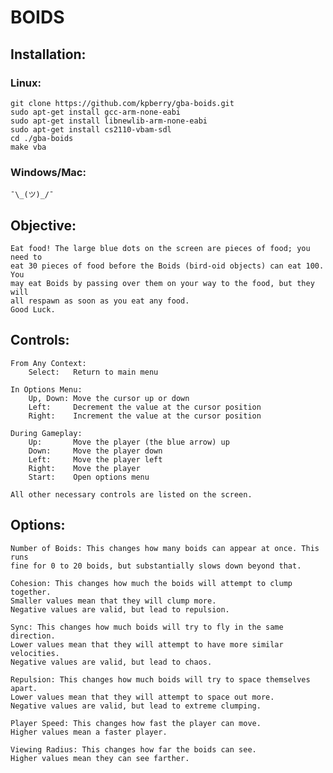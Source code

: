 # BOIDS

## Installation:
### Linux:
    git clone https://github.com/kpberry/gba-boids.git
    sudo apt-get install gcc-arm-none-eabi
    sudo apt-get install libnewlib-arm-none-eabi
    sudo apt-get install cs2110-vbam-sdl
    cd ./gba-boids
    make vba

### Windows/Mac:
	¯\_(ツ)_/¯    

## Objective:

    Eat food! The large blue dots on the screen are pieces of food; you need to
    eat 30 pieces of food before the Boids (bird-oid objects) can eat 100. You
    may eat Boids by passing over them on your way to the food, but they will
    all respawn as soon as you eat any food.
    Good Luck.


## Controls:

    From Any Context:
        Select:   Return to main menu

    In Options Menu:
        Up, Down: Move the cursor up or down
        Left:     Decrement the value at the cursor position
        Right:    Increment the value at the cursor position

    During Gameplay:
        Up:       Move the player (the blue arrow) up
        Down:     Move the player down
        Left:     Move the player left
        Right:    Move the player
        Start:    Open options menu

    All other necessary controls are listed on the screen.

## Options:

    Number of Boids: This changes how many boids can appear at once. This runs
    fine for 0 to 20 boids, but substantially slows down beyond that.

    Cohesion: This changes how much the boids will attempt to clump together.
    Smaller values mean that they will clump more.
    Negative values are valid, but lead to repulsion.

    Sync: This changes how much boids will try to fly in the same direction.
    Lower values mean that they will attempt to have more similar velocities.
    Negative values are valid, but lead to chaos.

    Repulsion: This changes how much boids will try to space themselves apart.
    Lower values mean that they will attempt to space out more.
    Negative values are valid, but lead to extreme clumping.

    Player Speed: This changes how fast the player can move.
    Higher values mean a faster player.

    Viewing Radius: This changes how far the boids can see.
    Higher values mean they can see farther.
